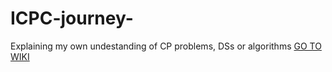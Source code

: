 # ICPC-journey-
Explaining my own undestanding of CP problems, DSs or algorithms
[GO TO WIKI](https://github.com/TAOGenna/ICPC-journey-/wiki)<br/>
